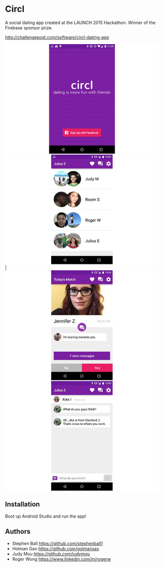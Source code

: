 # Circl

A social dating app created at the LAUNCH 2015 Hackathon.  Winner of the Firebase sponsor prize.

http://challengepost.com/software/circl-dating-app

![Cover screen](/screenshots/circl_cover.jpg?raw=true "Cover screen")
![Circle screen](/screenshots/circl_circle.jpg?raw=true "Circle screen")|
![Match screen](/screenshots/circl_match.jpg?raw=true "Match screen")
![Chat screen](/screenshots/circl_chat.jpg?raw=true "Chat screen")

## Installation
Boot up Android Studio and run the app!

## Authors
* Stephen Ball https://github.com/stephenball1
* Holman Gao https://github.com/golmansax
* Judy Mou https://github.com/judymou
* Roger Wong https://www.linkedin.com/in/rogerw

